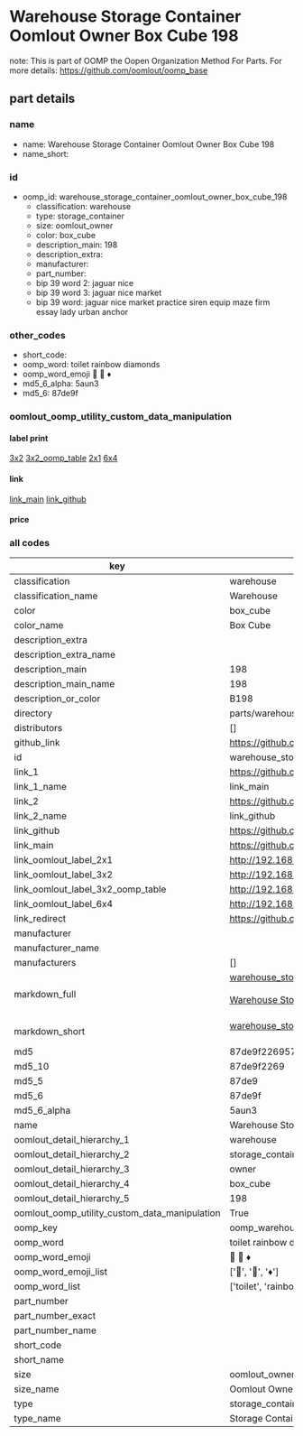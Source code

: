 # Warehouse Storage Container Oomlout Owner Box Cube 198  

note: This is part of OOMP the Oopen Organization Method For Parts. For more details: https://github.com/oomlout/oomp_base

##  part details
  







### name
* name: Warehouse Storage Container Oomlout Owner Box Cube 198
* name_short: 
### id
* oomp_id: warehouse_storage_container_oomlout_owner_box_cube_198
  * classification: warehouse
  * type: storage_container
  * size: oomlout_owner
  * color: box_cube
  * description_main: 198
  * description_extra: 
  * manufacturer: 
  * part_number: 
  * bip 39 word 2: jaguar nice
  * bip 39 word 3: jaguar nice market
  * bip 39 word: jaguar nice market practice siren equip maze firm essay lady urban anchor

### other_codes
* short_code: 
* oomp_word: toilet rainbow diamonds
* oomp_word_emoji :toilet: :rainbow: :diamonds:
* md5_6_alpha: 5aun3
* md5_6: 87de9f






### oomlout_oomp_utility_custom_data_manipulation
#### label print
[3x2](http://192.168.1.245:1112/?label=oomp%205aun3)
[3x2_oomp_table](http://192.168.1.108:1112/?label=oomp%205aun3)
[2x1](http://192.168.1.242:1112/?label=oomp%205aun3)
[6x4](http://192.168.1.55:1112/?label=oomp%205aun3)    

#### link

[link_main](https://github.com/oomlout/oomlout_oomp_version_1_messy/tree/main/parts/warehouse_storage_container_oomlout_owner_box_cube_198) [link_github](https://github.com/oomlout/oomlout_oomp_version_1_messy/tree/main/parts/warehouse_storage_container_oomlout_owner_box_cube_198)                             

#### price







### all codes 
| key | value |  
| --- | --- |  
| classification | warehouse |  
| classification_name | Warehouse |  
| color | box_cube |  
| color_name | Box Cube |  
| description_extra |  |  
| description_extra_name |  |  
| description_main | 198 |  
| description_main_name | 198 |  
| description_or_color | B198 |  
| directory | parts/warehouse_storage_container_oomlout_owner_box_cube_198 |  
| distributors | [] |  
| github_link | https://github.com/oomlout/oomlout_oomp_part_src/tree/main/parts/warehouse_storage_container_oomlout_owner_box_cube_198 |  
| id | warehouse_storage_container_oomlout_owner_box_cube_198 |  
| link_1 | https://github.com/oomlout/oomlout_oomp_version_1_messy/tree/main/parts/warehouse_storage_container_oomlout_owner_box_cube_198 |  
| link_1_name | link_main |  
| link_2 | https://github.com/oomlout/oomlout_oomp_version_1_messy/tree/main/parts/warehouse_storage_container_oomlout_owner_box_cube_198 |  
| link_2_name | link_github |  
| link_github | https://github.com/oomlout/oomlout_oomp_version_1_messy/tree/main/parts/warehouse_storage_container_oomlout_owner_box_cube_198 |  
| link_main | https://github.com/oomlout/oomlout_oomp_version_1_messy/tree/main/parts/warehouse_storage_container_oomlout_owner_box_cube_198 |  
| link_oomlout_label_2x1 | http://192.168.1.242:1112/?label=oomp%205aun3 |  
| link_oomlout_label_3x2 | http://192.168.1.245:1112/?label=oomp%205aun3 |  
| link_oomlout_label_3x2_oomp_table | http://192.168.1.108:1112/?label=oomp%205aun3 |  
| link_oomlout_label_6x4 | http://192.168.1.55:1112/?label=oomp%205aun3 |  
| link_redirect | https://github.com/oomlout/oomlout_oomp_version_1_messy/tree/main/parts/warehouse_storage_container_oomlout_owner_box_cube_198 |  
| manufacturer |  |  
| manufacturer_name |  |  
| manufacturers | [] |  
| markdown_full | [warehouse_storage_container_oomlout_owner_box_cube_198](none)<br>[](none)<br>[Warehouse Storage Container Oomlout Owner Box Cube 198](none)<br><br> |  
| markdown_short | [warehouse_storage_container_oomlout_owner_box_cube_198](none)<br><br> |  
| md5 | 87de9f226957513130e4ba9710655bb9 |  
| md5_10 | 87de9f2269 |  
| md5_5 | 87de9 |  
| md5_6 | 87de9f |  
| md5_6_alpha | 5aun3 |  
| name | Warehouse Storage Container Oomlout Owner Box Cube 198 |  
| oomlout_detail_hierarchy_1 | warehouse |  
| oomlout_detail_hierarchy_2 | storage_container |  
| oomlout_detail_hierarchy_3 | owner |  
| oomlout_detail_hierarchy_4 | box_cube |  
| oomlout_detail_hierarchy_5 | 198 |  
| oomlout_oomp_utility_custom_data_manipulation | True |  
| oomp_key | oomp_warehouse_storage_container_oomlout_owner_box_cube_198 |  
| oomp_word | toilet rainbow diamonds |  
| oomp_word_emoji | :toilet: :rainbow: :diamonds: |  
| oomp_word_emoji_list | [':toilet:', ':rainbow:', ':diamonds:'] |  
| oomp_word_list | ['toilet', 'rainbow', 'diamonds'] |  
| part_number |  |  
| part_number_exact |  |  
| part_number_name |  |  
| short_code |  |  
| short_name |  |  
| size | oomlout_owner |  
| size_name | Oomlout Owner |  
| type | storage_container |  
| type_name | Storage Container |  
